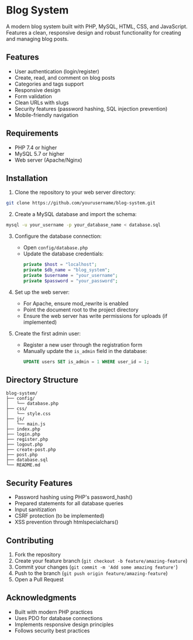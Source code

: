 # Blog System

A modern blog system built with PHP, MySQL, HTML, CSS, and JavaScript. Features a clean, responsive design and robust functionality for creating and managing blog posts.

## Features

- User authentication (login/register)
- Create, read, and comment on blog posts
- Categories and tags support
- Responsive design
- Form validation
- Clean URLs with slugs
- Security features (password hashing, SQL injection prevention)
- Mobile-friendly navigation

## Requirements

- PHP 7.4 or higher
- MySQL 5.7 or higher
- Web server (Apache/Nginx)

## Installation

1. Clone the repository to your web server directory:
```bash
git clone https://github.com/yourusername/blog-system.git
```

2. Create a MySQL database and import the schema:
```bash
mysql -u your_username -p your_database_name < database.sql
```

3. Configure the database connection:
   - Open `config/database.php`
   - Update the database credentials:
     ```php
     private $host = "localhost";
     private $db_name = "blog_system";
     private $username = "your_username";
     private $password = "your_password";
     ```

4. Set up the web server:
   - For Apache, ensure mod_rewrite is enabled
   - Point the document root to the project directory
   - Ensure the web server has write permissions for uploads (if implemented)

5. Create the first admin user:
   - Register a new user through the registration form
   - Manually update the `is_admin` field in the database:
     ```sql
     UPDATE users SET is_admin = 1 WHERE user_id = 1;
     ```

## Directory Structure

```
blog-system/
├── config/
│   └── database.php
├── css/
│   └── style.css
├── js/
│   └── main.js
├── index.php
├── login.php
├── register.php
├── logout.php
├── create-post.php
├── post.php
├── database.sql
└── README.md
```

## Security Features

- Password hashing using PHP's password_hash()
- Prepared statements for all database queries
- Input sanitization
- CSRF protection (to be implemented)
- XSS prevention through htmlspecialchars()

## Contributing

1. Fork the repository
2. Create your feature branch (`git checkout -b feature/amazing-feature`)
3. Commit your changes (`git commit -m 'Add some amazing feature'`)
4. Push to the branch (`git push origin feature/amazing-feature`)
5. Open a Pull Request

## Acknowledgments

- Built with modern PHP practices
- Uses PDO for database connections
- Implements responsive design principles
- Follows security best practices 
